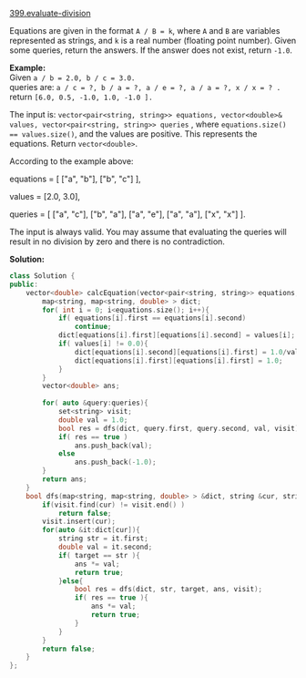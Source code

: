 [399.evaluate-division](https://leetcode.com/problems/evaluate-division/)  

Equations are given in the format `A / B = k`, where `A` and `B` are variables represented as strings, and `k` is a real number (floating point number). Given some queries, return the answers. If the answer does not exist, return `-1.0`.

**Example:**  
Given `a / b = 2.0, b / c = 3.0.`  
queries are: `a / c = ?, b / a = ?, a / e = ?, a / a = ?, x / x = ? .`  
return `[6.0, 0.5, -1.0, 1.0, -1.0 ].`

The input is: `vector<pair<string, string>> equations, vector<double>& values, vector<pair<string, string>> queries` , where `equations.size() == values.size()`, and the values are positive. This represents the equations. Return `vector<double>`.

According to the example above:

  
equations = \[ \["a", "b"\], \["b", "c"\] \],
  
values = \[2.0, 3.0\],
  
queries = \[ \["a", "c"\], \["b", "a"\], \["a", "e"\], \["a", "a"\], \["x", "x"\] \]. 

The input is always valid. You may assume that evaluating the queries will result in no division by zero and there is no contradiction.  



**Solution:**  

```cpp
class Solution {
public:
    vector<double> calcEquation(vector<pair<string, string>> equations, vector<double>& values, vector<pair<string, string>> queries) {
        map<string, map<string, double> > dict;
        for( int i = 0; i<equations.size(); i++){
            if( equations[i].first == equations[i].second)
                continue;
            dict[equations[i].first][equations[i].second] = values[i];
            if( values[i] != 0.0){
                dict[equations[i].second][equations[i].first] = 1.0/values[i];
                dict[equations[i].first][equations[i].first] = 1.0;
            }
        }
        vector<double> ans;
        
        for( auto &query:queries){
            set<string> visit;
            double val = 1.0;
            bool res = dfs(dict, query.first, query.second, val, visit);
            if( res == true )
                ans.push_back(val);
            else
                ans.push_back(-1.0);
        }
        return ans;
    }
    bool dfs(map<string, map<string, double> > &dict, string &cur, string &target, double &ans, set<string> &visit){
        if(visit.find(cur) != visit.end() )
            return false;
        visit.insert(cur);
        for(auto &it:dict[cur]){
            string str = it.first;
            double val = it.second;
            if( target == str ){
                ans *= val;
                return true;
            }else{
                bool res = dfs(dict, str, target, ans, visit);
                if( res == true ){
                    ans *= val;
                    return true;
                }
            }
        }
        return false;
    }
};
```
      